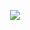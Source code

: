 <p align="center">
  <img src="https://media3.giphy.com/media/v1.Y2lkPTc5MGI3NjExcTZmYnNhc3cxenJsdWtzZjJyOHlha21xNmN5emltcHJiY2owMTNqNCZlcD12MV9pbnRlcm5hbF9naWZfYnlfaWQmY3Q9Zw/lIzAEoZEn571u/giphy.webp" />
</p>
